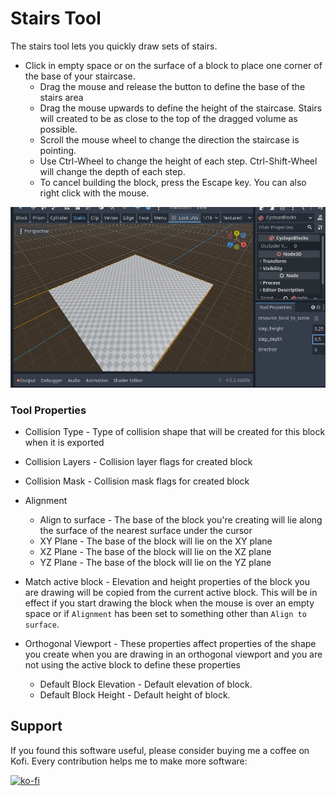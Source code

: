 # Stairs Tool

The stairs tool lets you quickly draw sets of stairs.

* Click in empty space or on the surface of a block to place one corner of the base of your staircase.
     * Drag the mouse and release the button to define the base of the stairs area
     * Drag the mouse upwards to define the height of the staircase.  Stairs will created to be as close to the top of the dragged volume as possible.
     * Scroll the mouse wheel to change the direction the staircase is pointing.
     * Use Ctrl-Wheel to change the height of each step.  Ctrl-Shift-Wheel will change the depth of each step.
     * To cancel building the block, press the Escape key.  You can also right click with the mouse.

![Create stairs](create_stairs.gif)


### Tool Properties

* Collision Type - Type of collision shape that will be created for this block when it is exported
* Collision Layers - Collision layer flags for created block
* Collision Mask - Collision mask flags for created block
* Alignment
    * Align to surface - The base of the block you're creating will lie along the surface of the nearest surface under the cursor
    * XY Plane - The base of the block will lie on the XY plane
    * XZ Plane - The base of the block will lie on the XZ plane
    * YZ Plane - The base of the block will lie on the YZ plane

* Match active block - Elevation and height properties of the block you are drawing will be copied from the current active block.  This will be in effect if you start drawing the block when the mouse is over an empty space or if `Alignment` has been set to something other than `Align to surface`.
* Orthogonal Viewport - These properties affect properties of the shape you create when you are drawing in an orthogonal viewport and you are not using the active block to define these properties
    * Default Block Elevation - Default elevation of block.
    * Default Block Height - Default height of block.


## Support

If you found this software useful, please consider buying me a coffee on Kofi.  Every contribution helps me to make more software:

[![ko-fi](https://ko-fi.com/img/githubbutton_sm.svg)](https://ko-fi.com/Y8Y43J6OB)
